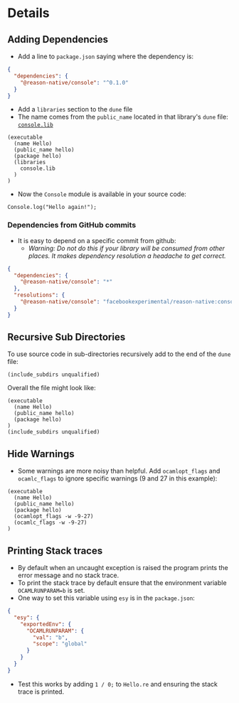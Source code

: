 # Details

## Adding Dependencies

- Add a line to `package.json` saying where the dependency is:

```json
{
  "dependencies": {
    "@reason-native/console": "^0.1.0"
  }
}
```

- Add a `libraries` section to the `dune` file
- The name comes from the `public_name` located in that library's `dune` file: [`console.lib`](https://github.com/facebookexperimental/reason-native/blob/master/src/console/dune#L3)

```
(executable
  (name Hello)
  (public_name hello)
  (package hello)
  (libraries
    console.lib
  )
)
```

- Now the `Console` module is available in your source code:

```reason
Console.log("Hello again!");
```

### Dependencies from GitHub commits

- It is easy to depend on a specific commit from github:
  - _Warning: Do not do this if your library will be consumed from other places. It makes dependency resolution a headache to get correct._

```json
{
  "dependencies": {
    "@reason-native/console": "*"
  },
  "resolutions": {
    "@reason-native/console": "facebookexperimental/reason-native:console.json#a33f1528"
  }
}
```

## Recursive Sub Directories

To use source code in sub-directories recursively add to the end of the `dune` file:

```
(include_subdirs unqualified)
```

Overall the file might look like:

```
(executable
  (name Hello)
  (public_name hello)
  (package hello)
)
(include_subdirs unqualified)
```

## Hide Warnings

- Some warnings are more noisy than helpful. Add `ocamlopt_flags` and `ocamlc_flags` to ignore specific warnings (9 and 27 in this example):

```
(executable
  (name Hello)
  (public_name hello)
  (package hello)
  (ocamlopt_flags -w -9-27)
  (ocamlc_flags -w -9-27)
)
```

## Printing Stack traces

- By default when an uncaught exception is raised the program prints the error message and no stack trace.
- To print the stack trace by default ensure that the environment variable `OCAMLRUNPARAM=b` is set.
- One way to set this variable using `esy` is in the `package.json`:

```json
{
  "esy": {
    "exportedEnv": {
      "OCAMLRUNPARAM": {
        "val": "b",
        "scope": "global"
      }
    }
  }
}
```

- Test this works by adding `1 / 0;` to `Hello.re` and ensuring the stack trace is printed.
